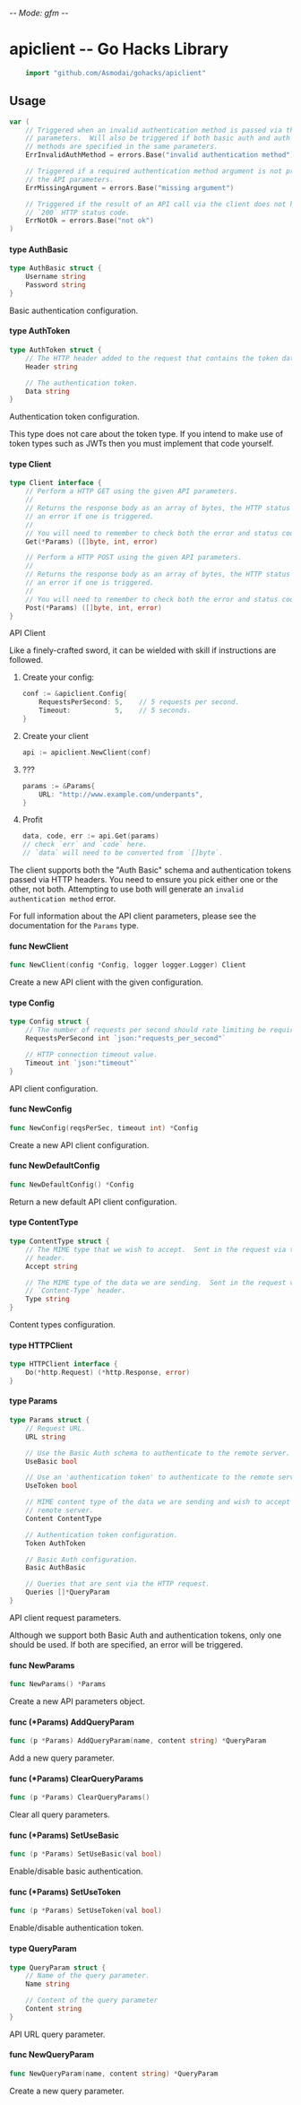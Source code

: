 -*- Mode: gfm -*-

# apiclient -- Go Hacks Library

```go
    import "github.com/Asmodai/gohacks/apiclient"
```

## Usage

```go
var (
	// Triggered when an invalid authentication method is passed via the API
	// parameters.  Will also be triggered if both basic auth and auth token
	// methods are specified in the same parameters.
	ErrInvalidAuthMethod = errors.Base("invalid authentication method")

	// Triggered if a required authentication method argument is not provided in
	// the API parameters.
	ErrMissingArgument = errors.Base("missing argument")

	// Triggered if the result of an API call via the client does not have a
	// `200` HTTP status code.
	ErrNotOk = errors.Base("not ok")
)
```

#### type AuthBasic

```go
type AuthBasic struct {
	Username string
	Password string
}
```

Basic authentication configuration.

#### type AuthToken

```go
type AuthToken struct {
	// The HTTP header added to the request that contains the token data.
	Header string

	// The authentication token.
	Data string
}
```

Authentication token configuration.

This type does not care about the token type. If you intend to make use of token
types such as JWTs then you must implement that code yourself.

#### type Client

```go
type Client interface {
	// Perform a HTTP GET using the given API parameters.
	//
	// Returns the response body as an array of bytes, the HTTP status code, and
	// an error if one is triggered.
	//
	// You will need to remember to check both the error and status code.
	Get(*Params) ([]byte, int, error)

	// Perform a HTTP POST using the given API parameters.
	//
	// Returns the response body as an array of bytes, the HTTP status code, and
	// an error if one is triggered.
	//
	// You will need to remember to check both the error and status code.
	Post(*Params) ([]byte, int, error)
}
```

API Client

Like a finely-crafted sword, it can be wielded with skill if instructions are
followed.

1) Create your config:

    ```go
    conf := &apiclient.Config{
    	RequestsPerSecond: 5,    // 5 requests per second.
    	Timeout:           5,    // 5 seconds.
    }
    ```

2) Create your client

    ```go
    api := apiclient.NewClient(conf)
    ```

3) ???

    ```go
    params := &Params{
    	URL: "http://www.example.com/underpants",
    }
    ```

4) Profit

    ```go
    data, code, err := api.Get(params)
    // check `err` and `code` here.
    // `data` will need to be converted from `[]byte`.
    ```

The client supports both the "Auth Basic" schema and authentication tokens
passed via HTTP headers. You need to ensure you pick either one or the other,
not both. Attempting to use both will generate an `invalid authentication
method` error.

For full information about the API client parameters, please see the
documentation for the `Params` type.

#### func  NewClient

```go
func NewClient(config *Config, logger logger.Logger) Client
```
Create a new API client with the given configuration.

#### type Config

```go
type Config struct {
	// The number of requests per second should rate limiting be required.
	RequestsPerSecond int `json:"requests_per_second"`

	// HTTP connection timeout value.
	Timeout int `json:"timeout"`
}
```

API client configuration.

#### func  NewConfig

```go
func NewConfig(reqsPerSec, timeout int) *Config
```
Create a new API client configuration.

#### func  NewDefaultConfig

```go
func NewDefaultConfig() *Config
```
Return a new default API client configuration.

#### type ContentType

```go
type ContentType struct {
	// The MIME type that we wish to accept.  Sent in the request via the `Accept`
	// header.
	Accept string

	// The MIME type of the data we are sending.  Sent in the request via the
	// `Content-Type` header.
	Type string
}
```

Content types configuration.

#### type HTTPClient

```go
type HTTPClient interface {
	Do(*http.Request) (*http.Response, error)
}
```


#### type Params

```go
type Params struct {
	// Request URL.
	URL string

	// Use the Basic Auth schema to authenticate to the remote server.
	UseBasic bool

	// Use an 'authentication token' to authenticate to the remote server.
	UseToken bool

	// MIME content type of the data we are sending and wish to accept from the
	// remote server.
	Content ContentType

	// Authentication token configuration.
	Token AuthToken

	// Basic Auth configuration.
	Basic AuthBasic

	// Queries that are sent via the HTTP request.
	Queries []*QueryParam
}
```

API client request parameters.

Although we support both Basic Auth and authentication tokens, only one should
be used. If both are specified, an error will be triggered.

#### func  NewParams

```go
func NewParams() *Params
```
Create a new API parameters object.

#### func (*Params) AddQueryParam

```go
func (p *Params) AddQueryParam(name, content string) *QueryParam
```
Add a new query parameter.

#### func (*Params) ClearQueryParams

```go
func (p *Params) ClearQueryParams()
```
Clear all query parameters.

#### func (*Params) SetUseBasic

```go
func (p *Params) SetUseBasic(val bool)
```
Enable/disable basic authentication.

#### func (*Params) SetUseToken

```go
func (p *Params) SetUseToken(val bool)
```
Enable/disable authentication token.

#### type QueryParam

```go
type QueryParam struct {
	// Name of the query parameter.
	Name string

	// Content of the query parameter
	Content string
}
```

API URL query parameter.

#### func  NewQueryParam

```go
func NewQueryParam(name, content string) *QueryParam
```
Create a new query parameter.
